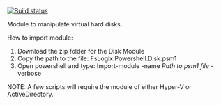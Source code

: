 [![Build status](https://ci.appveyor.com/api/projects/status/3qvdttdt33wgt5mk?svg=true)](https://ci.appveyor.com/project/daniel0226/fslogix-powershell-disk)<br/>

Module to manipulate virtual hard disks.

How to import module: 
1) Download the zip folder for the Disk Module 
2) Copy the path to the file: FsLogix.Powershell.Disk.psm1
3) Open powershell and type: Import-module -name *Path to psm1 file* -verbose

NOTE:
A few scripts will require the module of either Hyper-V or ActiveDirectory.
